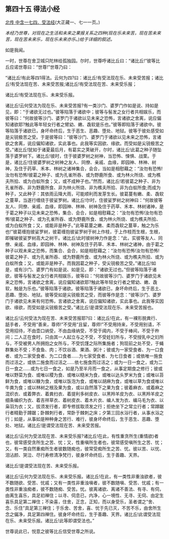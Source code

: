 ## 第四十五 得法小经

[北传 中含一七四．受法经](https://github.com/gwsice/buddhism/blob/master/%E6%97%A9%E6%9C%9F/%E4%B8%AD%E9%98%BF%E5%90%AB%E7%BB%8F/45.md#shou-fa-jing)(大正藏一、七一一页。)

*本经乃世尊，对现在之生活和未来之果报关系之四种(现在乐未来苦，现在苦未来苦，现在苦未来乐，现在乐未来亦乐。)给于详细的叙述。*

如是我闻。

一时，世尊在舍卫城只陀林给孤独园。尔时，世尊呼诸比丘曰：“诸比丘!”彼等比丘应诺世尊曰：“世尊!”世尊乃曰：

“诸比丘!有此等四1得法。云何为四?曰：诸比丘!有受法现在乐、未来受苦报；诸比丘!有受法现在苦、未来受苦报;诸比丘!有受法现在苦、未来受乐报；

诸比丘!有受法现在乐、未来受乐报。

诸比丘!云何受法为现在乐、未来受苦报?有一类沙门、婆罗门作如是说、持如是见，即：“于诸欲无过也。”彼等陷落于诸欲中；彼等与髻发之女行者共相娱乐，而彼等曰：“何故彼等沙门、婆罗门于诸欲以见未来之恐怖，言诸欲之舍离，说应偏知诸欲耶?触此等年轻女行者之臂幼、嫩、毳软是乐也。”彼等即陷落于诸欲中。彼等陷落于诸欲已，身坏命终后，生于恶生、恶趣、堕处、地狱。彼等于彼处感受如是尖锐极苦之受。于是彼等曰：“彼等沙门、婆罗门于诸欲以见未来之恐怖，言诸欲之舍离，说应偏知诸欲，实此事也。此我等实因欲、缘欲。而受如是尖锐极苦之受。”诸比丘!犹如于诸夏最后月，有葛实之荚破开，尔时，诸比丘!此葛之种子随坠落于婆罗树下。诸比丘!彼时，住于彼婆罗树之树神，当恐怖、悚惧、战栗。于是，诸比丘!住彼婆罗树之树神之友人、同僚、亲戚、血缘，即园神、林神、树神，及住于药草、禾本、林树之诸神集合，会合，当如是相慰藉之：“汝勿有恐怖!汝勿有恐怖!彼葛之种子、或为孔雀所吞、或为野鹿所食、或为林火所烧、或为樵夫所拾、或为白蚁所食；又，或不成种子也。”然而，诸比丘!若彼葛之种子、非为孔雀所吞、非为野鹿所食、非为林火所烧、非为樵夫所拾、非为白蚁所食;而成为种子，又此种子：其依雨云降大雨，可能顺利而发芽生长。彼葛蔓有嫩、柔、毳软之蔓草，当遂行缠绕于彼娑罗树。诸比丘!尔时，住彼娑罗树之树神曰：“何故彼等友人、同僚、亲戚、血缘，即园神、林神、树神及住于药草、禾本、林树诸神，是于葛之种子以见未来之恐怖，集合、会合，如是相慰藉之：“汝勿有恐怖!汝勿有恐怖!彼葛之种子、或为孔雀所吞、或为野鹿所食、或为林火所烧、或为樵夫所拾、或为白蚁所食；又，或能非是种子。”此等葛蔓之嫩、柔而毳软之蔓草，触之为乐也!”彼葛缠抱彼娑罗树，彼葛缠抱彼娑罗树于树上作枝，于上作枝而生根，生根，即摧破彼娑罗树高大之树干。诸比丘!此时彼树神力作是念：“此，实彼等友人、同僚、亲戚、血缘，即园神、林神、树神及住于药草、禾本、林树之诸神，由于葛之种子以观未来之恐怖，而集合、会合，如是相慰藉之：“汝勿有恐怖!汝勿有恐怖!彼葛之种子、或为孔雀所吞、或为野鹿所食、或为林火所烧、或为樵夫所拾、或为白蚁所食；又，或能非是种子。而我因葛之种子，受尖锐极苦之受。”诸比丘!如是，或有沙门、婆罗门有如是说、如是见，即：“诸欲无过也。”但彼等陷落于诸欲，彼等与髻发之女行者共相娱乐，彼等曰：“何故彼等沙门、婆罗门于诸欲见未来之恐怖，言诸欲之舍离，说应偏知诸欲耶?触此等年轻女行者之臂幼、嫩、毳软，触是为乐也。”彼等陷落于诸欲。彼等陷落于诸欲已，身坏命终后，生于恶土、恶趣、堕处、地狱。彼等受如是尖锐极苦之受，而彼等作是念：“彼等沙门、婆罗门于诸欲见未来有何恐怖，言诸欲之舍离，说应偏知诸欲，实此事也。此我等实因欲、缘欲，而受如是尖锐极苦之受。”诸比丘!是谓受法现在乐、未来受苦报也。

诸比丘!云何受法为现在苦、未来受苦报耶?曰：诸比丘!在此，有一裸形脱粪行、舐手者，不受用“善来，尊师!”不受用“且留，尊师!”不受用持来，不受用别请，不受用招待，不由壶口纳受，不由血缘纳受，不受于阈内，不受于棒间，不受于杵间；二人正在食时，只由其一人起立与之不受，不受妊妇所与，不受授乳中之妇所与，不受被男人所拥抱之女所与，不受饥馑之际所集施者；狗现前之处不受，于蝇群集处不受；不食鱼、肉；不饮谷酒、果酒、粥汁；彼或为一家受食者、为一口食者、或为二家受食者、为二口食者……为七家受食者、为七日食者；或依唯一施食而过活之，或依二施食而过活之……依七施食而过活之；或为一日一食之，或为二日一食之……或为七日一食之，如是乃至半月而一食之，从事定期食之修行；彼或唯以野菜为食、或唯以稷为食、或唯以糙米为食，或唯以达头罗米为食；或唯以苔鲜为食，或唯以糠为食，或唯以饭泡为食，或唯以胡麻为食，或唯以草为食或唯以牛粪为食；或以林树之根及果为食，或以自然落下之果为食；彼着麻衣、或着麻之混织衣、或着弊衣、着粪扫衣、着提利多树皮衣、以黑羚羊皮为衣、以黑羚羊皮之细条编织为衣、着吉祥草衣、着树皮衣、着木片衣、编人发为衣、编马毛为衣、以枭羽为衣；又，拔须发行者，即专修拔取须发之行；拒绝坐下之常立行者；常蹲踞行者精勤于蹲踞；卧棘刺行者，常卧于棘刺之床；夕第三回水浴行者，从事水浴之行；如是，从事如是种种身之苦行、难行，彼身坏命终后，生于恶生、恶趣、堕处、地狱。诸比丘!是谓受法现在苦、未来受苦报。

诸比丘!云何为受法现在苦、未来受乐报?诸比丘!在此，有性重贪所生(重情欲)者也，彼常感受贪所生之苦、忧；又，性重嗔所生者也，彼常感受嗔所生之苦、忧；又，有一类自然重痴所生者彼数随痴也，彼常受痴所生之苦、忧。彼以苦、以忧、泪沾颜、哭泣、尽行寿修清净梵行，彼身坏命终后，生于善趣、天界。

诸比丘!是谓受法现在苦、未来受乐报。

诸比丘!云何为受法现在乐、未来受乐报。诸比丘!在此，有一类性非重浊欲者，彼不数随欲、受苦、忧戚；又有一类性非重浊嗔者，彼不数随嗔、受苦、忧戚；有一类性非重浊痴者，彼不数随痴、受苦。忧。彼离诸欲、离诸不善法、有寻、有伺，由离生喜乐，具足初禅住；以寻、伺息已，内净，心一境性、无寻、无伺、由定生喜乐具足第二禅住；不染喜，住舍，正念，正知，而以身受乐，圣者谓之“舍、念、乐住”具足第三禅住；于乐舍、苦舍，喜、忧于先已灭，不苦不乐，由舍所生念之偏净，具足第四禅住。彼身坏命终后，生于善趣、天界。诸比丘!此谓受法现在乐、未来受乐报。诸比丘!此等即谓受法也。”

世尊说此已，悦意之彼等比丘信受世尊之所说。
